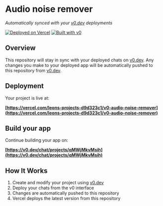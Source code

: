 # Audio noise remover

*Automatically synced with your [v0.dev](https://v0.dev) deployments*

[![Deployed on Vercel](https://img.shields.io/badge/Deployed%20on-Vercel-black?style=for-the-badge&logo=vercel)](https://vercel.com/leons-projects-d9d323c1/v0-audio-noise-remover)
[![Built with v0](https://img.shields.io/badge/Built%20with-v0.dev-black?style=for-the-badge)](https://v0.dev/chat/projects/qMWjMkvMsih)

## Overview

This repository will stay in sync with your deployed chats on [v0.dev](https://v0.dev).
Any changes you make to your deployed app will be automatically pushed to this repository from [v0.dev](https://v0.dev).

## Deployment

Your project is live at:

**[https://vercel.com/leons-projects-d9d323c1/v0-audio-noise-remover](https://vercel.com/leons-projects-d9d323c1/v0-audio-noise-remover)**

## Build your app

Continue building your app on:

**[https://v0.dev/chat/projects/qMWjMkvMsih](https://v0.dev/chat/projects/qMWjMkvMsih)**

## How It Works

1. Create and modify your project using [v0.dev](https://v0.dev)
2. Deploy your chats from the v0 interface
3. Changes are automatically pushed to this repository
4. Vercel deploys the latest version from this repository
